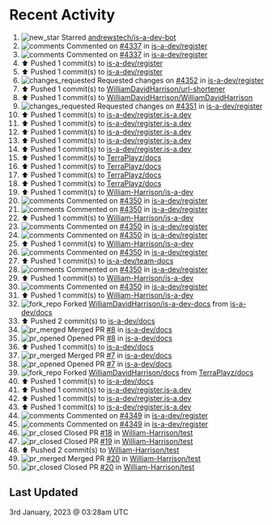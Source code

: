 # Recent Activity

<!--RECENT_ACTIVITY:start-->
1. ![new_star](https://cdn.jsdelivr.net/gh/Readme-Workflows/Readme-Icons@main/icons/octicons/StarredRepositoryYellow.svg) Starred [andrewstech/is-a-dev-bot](https://github.com/andrewstech/is-a-dev-bot)
2. ![comments](https://cdn.jsdelivr.net/gh/Readme-Workflows/Readme-Icons@main/icons/octicons/Comment.svg) Commented on [#4337](https://github.com/is-a-dev/register/pull/4337#discussion_r1059935753) in [is-a-dev/register](https://github.com/is-a-dev/register)
3. ![comments](https://cdn.jsdelivr.net/gh/Readme-Workflows/Readme-Icons@main/icons/octicons/Comment.svg) Commented on [#4337](https://github.com/is-a-dev/register/pull/4337#discussion_r1059935603) in [is-a-dev/register](https://github.com/is-a-dev/register)
4. ⬆️ Pushed 1 commit(s) to [is-a-dev/register](https://github.com/is-a-dev/register)
5. ⬆️ Pushed 1 commit(s) to [is-a-dev/register](https://github.com/is-a-dev/register)
6. ![changes_requested](https://cdn.jsdelivr.net/gh/Readme-Workflows/Readme-Icons@main/icons/octicons/RequestedChanges.svg) Requested changes on [#4352](https://github.com/is-a-dev/register/pull/4352#pullrequestreview-1233600680) in [is-a-dev/register](https://github.com/is-a-dev/register)
7. ⬆️ Pushed 1 commit(s) to [WilliamDavidHarrison/url-shortener](https://github.com/WilliamDavidHarrison/url-shortener)
8. ⬆️ Pushed 1 commit(s) to [WilliamDavidHarrison/WilliamDavidHarrison](https://github.com/WilliamDavidHarrison/WilliamDavidHarrison)
9. ![changes_requested](https://cdn.jsdelivr.net/gh/Readme-Workflows/Readme-Icons@main/icons/octicons/RequestedChanges.svg) Requested changes on [#4351](https://github.com/is-a-dev/register/pull/4351#pullrequestreview-1233533475) in [is-a-dev/register](https://github.com/is-a-dev/register)
10. ⬆️ Pushed 1 commit(s) to [is-a-dev/register.is-a.dev](https://github.com/is-a-dev/register.is-a.dev)
11. ⬆️ Pushed 1 commit(s) to [is-a-dev/register.is-a.dev](https://github.com/is-a-dev/register.is-a.dev)
12. ⬆️ Pushed 1 commit(s) to [is-a-dev/register.is-a.dev](https://github.com/is-a-dev/register.is-a.dev)
13. ⬆️ Pushed 1 commit(s) to [is-a-dev/register.is-a.dev](https://github.com/is-a-dev/register.is-a.dev)
14. ⬆️ Pushed 1 commit(s) to [is-a-dev/register.is-a.dev](https://github.com/is-a-dev/register.is-a.dev)
15. ⬆️ Pushed 1 commit(s) to [TerraPlayz/docs](https://github.com/TerraPlayz/docs)
16. ⬆️ Pushed 1 commit(s) to [TerraPlayz/docs](https://github.com/TerraPlayz/docs)
17. ⬆️ Pushed 1 commit(s) to [TerraPlayz/docs](https://github.com/TerraPlayz/docs)
18. ⬆️ Pushed 1 commit(s) to [TerraPlayz/docs](https://github.com/TerraPlayz/docs)
19. ⬆️ Pushed 1 commit(s) to [William-Harrison/is-a-dev](https://github.com/William-Harrison/is-a-dev)
20. ![comments](https://cdn.jsdelivr.net/gh/Readme-Workflows/Readme-Icons@main/icons/octicons/Comment.svg) Commented on [#4350](https://github.com/is-a-dev/register/pull/4350#discussion_r1059854432) in [is-a-dev/register](https://github.com/is-a-dev/register)
21. ![comments](https://cdn.jsdelivr.net/gh/Readme-Workflows/Readme-Icons@main/icons/octicons/Comment.svg) Commented on [#4350](https://github.com/is-a-dev/register/pull/4350#discussion_r1059853394) in [is-a-dev/register](https://github.com/is-a-dev/register)
22. ⬆️ Pushed 1 commit(s) to [William-Harrison/is-a-dev](https://github.com/William-Harrison/is-a-dev)
23. ![comments](https://cdn.jsdelivr.net/gh/Readme-Workflows/Readme-Icons@main/icons/octicons/Comment.svg) Commented on [#4350](https://github.com/is-a-dev/register/pull/4350#discussion_r1059853216) in [is-a-dev/register](https://github.com/is-a-dev/register)
24. ![comments](https://cdn.jsdelivr.net/gh/Readme-Workflows/Readme-Icons@main/icons/octicons/Comment.svg) Commented on [#4350](https://github.com/is-a-dev/register/pull/4350#discussion_r1059853072) in [is-a-dev/register](https://github.com/is-a-dev/register)
25. ⬆️ Pushed 1 commit(s) to [William-Harrison/is-a-dev](https://github.com/William-Harrison/is-a-dev)
26. ![comments](https://cdn.jsdelivr.net/gh/Readme-Workflows/Readme-Icons@main/icons/octicons/Comment.svg) Commented on [#4350](https://github.com/is-a-dev/register/pull/4350#discussion_r1059852522) in [is-a-dev/register](https://github.com/is-a-dev/register)
27. ⬆️ Pushed 1 commit(s) to [is-a-dev/team-docs](https://github.com/is-a-dev/team-docs)
28. ![comments](https://cdn.jsdelivr.net/gh/Readme-Workflows/Readme-Icons@main/icons/octicons/Comment.svg) Commented on [#4350](https://github.com/is-a-dev/register/pull/4350#discussion_r1059852058) in [is-a-dev/register](https://github.com/is-a-dev/register)
29. ⬆️ Pushed 1 commit(s) to [William-Harrison/is-a-dev](https://github.com/William-Harrison/is-a-dev)
30. ![comments](https://cdn.jsdelivr.net/gh/Readme-Workflows/Readme-Icons@main/icons/octicons/Comment.svg) Commented on [#4350](https://github.com/is-a-dev/register/pull/4350#discussion_r1059851829) in [is-a-dev/register](https://github.com/is-a-dev/register)
31. ⬆️ Pushed 1 commit(s) to [William-Harrison/is-a-dev](https://github.com/William-Harrison/is-a-dev)
32. ![fork_repo](https://cdn.jsdelivr.net/gh/Readme-Workflows/Readme-Icons@main/icons/octicons/ForkedRepository.svg) Forked [WilliamDavidHarrison/is-a-dev-docs](https://github.com/WilliamDavidHarrison/is-a-dev-docs) from [is-a-dev/docs](https://github.com/is-a-dev/docs)
33. ⬆️ Pushed 2 commit(s) to [is-a-dev/docs](https://github.com/is-a-dev/docs)
34. ![pr_merged](https://cdn.jsdelivr.net/gh/Readme-Workflows/Readme-Icons@main/icons/octicons/PullRequestMerged.svg) Merged PR [#8](https://github.com/is-a-dev/docs/pull/8) in [is-a-dev/docs](https://github.com/is-a-dev/docs)
35. ![pr_opened](https://cdn.jsdelivr.net/gh/Readme-Workflows/Readme-Icons@main/icons/octicons/PullRequestOpened.svg) Opened PR [#8](https://github.com/is-a-dev/docs/pull/8) in [is-a-dev/docs](https://github.com/is-a-dev/docs)
36. ⬆️ Pushed 1 commit(s) to [is-a-dev/docs](https://github.com/is-a-dev/docs)
37. ![pr_merged](https://cdn.jsdelivr.net/gh/Readme-Workflows/Readme-Icons@main/icons/octicons/PullRequestMerged.svg) Merged PR [#7](https://github.com/is-a-dev/docs/pull/7) in [is-a-dev/docs](https://github.com/is-a-dev/docs)
38. ![pr_opened](https://cdn.jsdelivr.net/gh/Readme-Workflows/Readme-Icons@main/icons/octicons/PullRequestOpened.svg) Opened PR [#7](https://github.com/is-a-dev/docs/pull/7) in [is-a-dev/docs](https://github.com/is-a-dev/docs)
39. ![fork_repo](https://cdn.jsdelivr.net/gh/Readme-Workflows/Readme-Icons@main/icons/octicons/ForkedRepository.svg) Forked [WilliamDavidHarrison/docs](https://github.com/WilliamDavidHarrison/docs) from [TerraPlayz/docs](https://github.com/TerraPlayz/docs)
40. ⬆️ Pushed 1 commit(s) to [is-a-dev/docs](https://github.com/is-a-dev/docs)
41. ⬆️ Pushed 1 commit(s) to [is-a-dev/register.is-a.dev](https://github.com/is-a-dev/register.is-a.dev)
42. ⬆️ Pushed 1 commit(s) to [is-a-dev/register.is-a.dev](https://github.com/is-a-dev/register.is-a.dev)
43. ⬆️ Pushed 1 commit(s) to [is-a-dev/register.is-a.dev](https://github.com/is-a-dev/register.is-a.dev)
44. ![comments](https://cdn.jsdelivr.net/gh/Readme-Workflows/Readme-Icons@main/icons/octicons/Comment.svg) Commented on [#4349](https://github.com/is-a-dev/register/pull/4349#issuecomment-1368668984) in [is-a-dev/register](https://github.com/is-a-dev/register)
45. ![comments](https://cdn.jsdelivr.net/gh/Readme-Workflows/Readme-Icons@main/icons/octicons/Comment.svg) Commented on [#4349](https://github.com/is-a-dev/register/pull/4349#issuecomment-1368666008) in [is-a-dev/register](https://github.com/is-a-dev/register)
46. ![pr_closed](https://cdn.jsdelivr.net/gh/Readme-Workflows/Readme-Icons@main/icons/octicons/PullRequestClosed.svg) Closed PR [#18](https://github.com/William-Harrison/test/pull/18) in [William-Harrison/test](https://github.com/William-Harrison/test)
47. ![pr_closed](https://cdn.jsdelivr.net/gh/Readme-Workflows/Readme-Icons@main/icons/octicons/PullRequestClosed.svg) Closed PR [#19](https://github.com/William-Harrison/test/pull/19) in [William-Harrison/test](https://github.com/William-Harrison/test)
48. ⬆️ Pushed 2 commit(s) to [William-Harrison/test](https://github.com/William-Harrison/test)
49. ![pr_merged](https://cdn.jsdelivr.net/gh/Readme-Workflows/Readme-Icons@main/icons/octicons/PullRequestMerged.svg) Merged PR [#20](https://github.com/William-Harrison/test/pull/20) in [William-Harrison/test](https://github.com/William-Harrison/test)
50. ![pr_closed](https://cdn.jsdelivr.net/gh/Readme-Workflows/Readme-Icons@main/icons/octicons/PullRequestClosed.svg) Closed PR [#20](https://github.com/William-Harrison/test/pull/20) in [William-Harrison/test](https://github.com/William-Harrison/test)
<!--RECENT_ACTIVITY:end-->

## Last Updated
<!--RECENT_ACTIVITY:last_update-->
3rd January, 2023 @ 03:28am UTC
<!--RECENT_ACTIVITY:last_update_end-->
